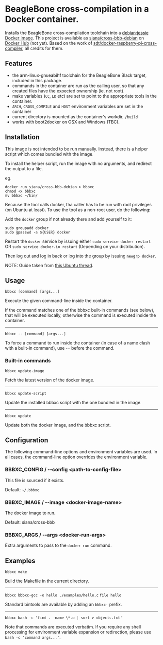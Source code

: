 # BeagleBone cross-compilation in a Docker container.

Installs the BeagleBone cross-compilation toolchain into a [debian:jessie Docker image](https://hub.docker.com/_/debian/).
This project is available as [siana/cross-bbb-debian](https://registry.hub.docker.com/u/siana/cross-bbb-debian/) on [Docker Hub](https://hub.docker.com/) (not yet).
Based on the work of [sdt/docker-raspberry-pi-cross-compiler](https://github.com/sdt/docker-raspberry-pi-cross-compiler), all credits for them.

## Features

* the arm-linux-gnueabihf toolchain for the BeagleBone Black target, included in this package.
* commands in the container are run as the calling user, so that any created files have the expected ownership (ie. not root).
* make variables (`CC`, `LD` etc) are set to point to the appropriate tools in the container.
* `ARCH`, `CROSS_COMPILE` and `HOST` environment variables are set in the container
* current directory is mounted as the container's workdir, `/build`
* works with boot2docker on OSX and Windows (TBC).

## Installation

This image is not intended to be run manually. Instead, there is a helper script which comes bundled with the image.

To install the helper script, run the image with no arguments, and redirect the output to a file.

eg.
```
docker run siana/cross-bbb-debian > bbbxc
chmod +x bbbxc
mv bbbxc ~/bin/
```

Because the tool calls docker, tha caller has to be run with root privileges (on Ubuntu at least). To use the tool as a non-root user, do the following:

Add the `docker` group if not already there and add yourself to it:
```
sudo groupadd docker
sudo gpasswd -a ${USER} docker
```

Restart the `docker` service by issuing either `sudo service docker restart` OR `sudo service docker.io restart` (Depending on your distribution).

Then log out and log in back or log into the group by issuing `newgrp docker`.

NOTE: Guide taken from [this Ubuntu thread](http://askubuntu.com/questions/477551/how-can-i-use-docker-without-sudo).

## Usage

`bbbxc [command] [args...]`

Execute the given command-line inside the container.

If the command matches one of the bbbxc built-in commands (see below), that will be executed locally, otherwise the command is executed inside the container.

---

`bbbxc -- [command] [args...]`

To force a command to run inside the container (in case of a name clash with a built-in command), use `--` before the command.

### Built-in commands

`bbbxc update-image`

Fetch the latest version of the docker image.

---

`bbbxc update-script`

Update the installed bbbxc script with the one bundled in the image.

----

`bbbxc update`

Update both the docker image, and the bbbxc script.

## Configuration

The following command-line options and environment variables are used. In all cases, the command-line option overrides the environment variable.

### BBBXC_CONFIG / --config &lt;path-to-config-file&gt;

This file is sourced if it exists.

Default: `~/.bbbxc`

### BBBXC_IMAGE / --image &lt;docker-image-name&gt;

The docker image to run.

Default: siana/cross-bbb

### BBBXC_ARGS / --args &lt;docker-run-args&gt;

Extra arguments to pass to the `docker run` command.

## Examples

`bbbxc make`

Build the Makefile in the current directory.

---

`bbbxc bbbxc-gcc -o hello ./examples/hello.c`
`file hello`

Standard bintools are available by adding an `bbbxc-` prefix.

---

`bbbxc bash -c 'find . -name \*.o | sort > objects.txt'`

Note that commands are executed verbatim. If you require any shell processing for environment variable expansion or redirection, please use `bash -c 'command args...'`.
